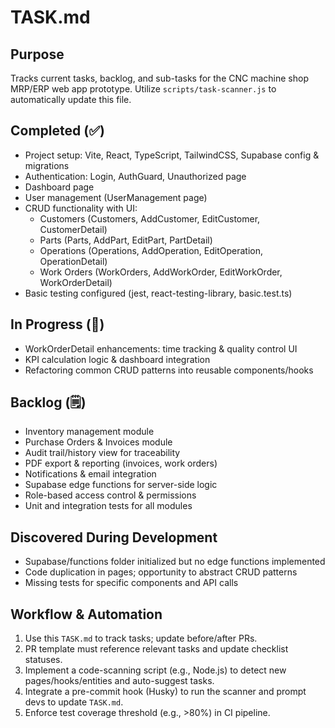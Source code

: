 # TASK.md

## Purpose
Tracks current tasks, backlog, and sub-tasks for the CNC machine shop MRP/ERP web app prototype.
Utilize `scripts/task-scanner.js` to automatically update this file.

## Completed (✅)
- Project setup: Vite, React, TypeScript, TailwindCSS, Supabase config & migrations
- Authentication: Login, AuthGuard, Unauthorized page
- Dashboard page
- User management (UserManagement page)
- CRUD functionality with UI:
  - Customers (Customers, AddCustomer, EditCustomer, CustomerDetail)
  - Parts (Parts, AddPart, EditPart, PartDetail)
  - Operations (Operations, AddOperation, EditOperation, OperationDetail)
  - Work Orders (WorkOrders, AddWorkOrder, EditWorkOrder, WorkOrderDetail)
- Basic testing configured (jest, react-testing-library, basic.test.ts)

## In Progress (🚧)
- WorkOrderDetail enhancements: time tracking & quality control UI
- KPI calculation logic & dashboard integration
- Refactoring common CRUD patterns into reusable components/hooks

## Backlog (🗒️)
- Inventory management module
- Purchase Orders & Invoices module
- Audit trail/history view for traceability
- PDF export & reporting (invoices, work orders)
- Notifications & email integration
- Supabase edge functions for server-side logic
- Role-based access control & permissions
- Unit and integration tests for all modules

## Discovered During Development
- Supabase/functions folder initialized but no edge functions implemented
- Code duplication in pages; opportunity to abstract CRUD patterns
- Missing tests for specific components and API calls

## Workflow & Automation
1. Use this `TASK.md` to track tasks; update before/after PRs.
2. PR template must reference relevant tasks and update checklist statuses.
3. Implement a code-scanning script (e.g., Node.js) to detect new pages/hooks/entities and auto-suggest tasks.
4. Integrate a pre-commit hook (Husky) to run the scanner and prompt devs to update `TASK.md`.
5. Enforce test coverage threshold (e.g., >80%) in CI pipeline.
